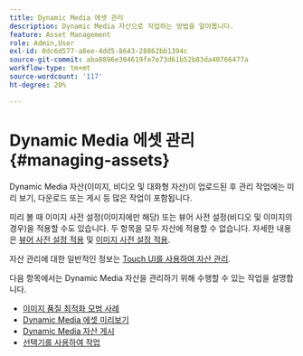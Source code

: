 ```yaml
---
title: Dynamic Media 에셋 관리
description: Dynamic Media 자산으로 작업하는 방법을 알아봅니다.
feature: Asset Management
role: Admin,User
exl-id: 0dc6d577-a8ee-4dd5-8643-28862bb1394c
source-git-commit: aba8896e304619fe7e73d61b52b83da40766477a
workflow-type: tm+mt
source-wordcount: '117'
ht-degree: 20%

---
```


# Dynamic Media 에셋 관리 {#managing-assets}

Dynamic Media 자산(이미지, 비디오 및 대화형 자산)이 업로드된 후 관리 작업에는 미리 보기, 다운로드 또는 게시 등 많은 작업이 포함됩니다.

미리 볼 때 이미지 사전 설정(이미지에만 해당) 또는 뷰어 사전 설정(비디오 및 이미지의 경우)을 적용할 수도 있습니다. 두 항목을 모두 자산에 적용할 수 없습니다. 자세한 내용은 [뷰어 사전 설정 적용](viewer-presets.md) 및 [이미지 사전 설정 적용](image-presets.md).

자산 관리에 대한 일반적인 정보는 [Touch UI를 사용하여 자산 관리](/help/assets/manage-digital-assets.md).

다음 항목에서는 Dynamic Media 자산을 관리하기 위해 수행할 수 있는 작업을 설명합니다.

* [이미지 품질 최적화 모범 사례](best-practices-for-optimizing-the-quality-of-your-images.md)
* [Dynamic Media 에셋 미리보기](previewing-assets.md)
* [Dynamic Media 자산 게시](publishing-dynamicmedia-assets.md)
* [선택기를 사용하여 작업](working-with-selectors.md)

